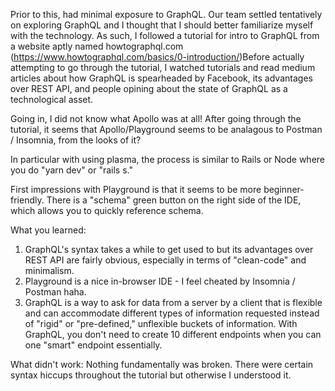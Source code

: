 Prior to this, had minimal exposure to GraphQL. Our team settled tentatively on exploring GraphQL and I thought that I should better familiarize myself with the technology. As such, I followed a tutorial for intro to GraphQL from a website aptly named howtographql.com (https://www.howtographql.com/basics/0-introduction/)Before actually attempting to go through the tutorial, I watched tutorials and read medium articles about how GraphQL is spearheaded by Facebook, its advantages over REST API, and people opining about the state of GraphQL as a technological asset. 

Going in, I did not know what Apollo was at all! After going through the tutorial, it seems that Apollo/Playground seems to be analagous to Postman / Insomnia, from the looks of it? 

In particular with using plasma, the process is similar to Rails or Node where you do "yarn dev" or "rails s." 

First impressions with Playground is that it seems to be more beginner-friendly. There is a "schema" green button on the right side of the IDE, which allows you to quickly reference schema. 

What you learned: 
1. GraphQL's syntax takes a while to get used to but its advantages over REST API are fairly obvious, especially in terms of "clean-code" and minimalism.
2. Playground is a nice in-browser IDE - I feel cheated by Insomnia / Postman haha.
3. GraphQL is a way to ask for data from a server by a client that is flexible and can accommodate different types of information requested instead of "rigid" or "pre-defined," unflexible buckets of information. With GraphQL, you don't need to create 10 different endpoints when you can one "smart" endpoint essentially. 

What didn't work: 
Nothing fundamentally was broken. There were certain syntax hiccups throughout the tutorial but otherwise I understood it. 